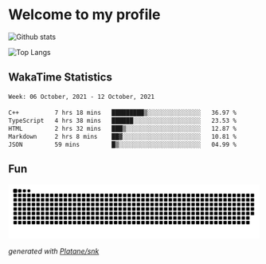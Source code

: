 # Welcome to my profile

![Github stats](https://github-readme-stats.vercel.app/api?username=xinthose&show_icons=true&theme=radical&count_private=true)

![Top Langs](https://github-readme-stats.vercel.app/api/top-langs/?username=xinthose)

## WakaTime Statistics
<!--START_SECTION:waka-->
```text
Week: 06 October, 2021 - 12 October, 2021

C++          7 hrs 18 mins   █████████▒░░░░░░░░░░░░░░░   36.97 % 
TypeScript   4 hrs 38 mins   ██████░░░░░░░░░░░░░░░░░░░   23.53 % 
HTML         2 hrs 32 mins   ███▒░░░░░░░░░░░░░░░░░░░░░   12.87 % 
Markdown     2 hrs 8 mins    ██▓░░░░░░░░░░░░░░░░░░░░░░   10.81 % 
JSON         59 mins         █▒░░░░░░░░░░░░░░░░░░░░░░░   04.99 % 
```
<!--END_SECTION:waka-->

## Fun
![github contribution grid snake animation](https://raw.githubusercontent.com/xinthose/xinthose/output/github-contribution-grid-snake.svg)

_generated with [Platane/snk](https://github.com/Platane/snk)_
